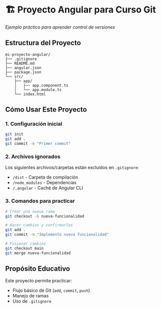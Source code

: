 # 🏗️ Proyecto Angular para Curso Git

_Ejemplo práctico para aprender control de versiones_

## Estructura del Proyecto

```
mi-proyecto-angular/
├── .gitignore
├── README.md
├── angular.json
├── package.json
└── src/
    ├── app/
    │   ├── app.component.ts
    │   └── app.module.ts
    └── index.html
```

## Cómo Usar Este Proyecto

### 1. Configuración inicial

```bash
git init
git add .
git commit -m "Primer commit"
```

### 2. Archivos ignorados

Los siguientes archivos/carpetas están excluidos en `.gitignore`:

- `/dist` - Carpeta de compilación  
- `/node_modules` - Dependencias  
- `/.angular` - Caché de Angular CLI

### 3. Comandos para practicar

```bash
# Crear una nueva rama
git checkout -b nueva-funcionalidad

# Hacer cambios y confirmarlos
git add .
git commit -m "Implemento nueva funcionalidad"

# Fusionar cambios
git checkout main
git merge nueva-funcionalidad
```

## Propósito Educativo

Este proyecto permite practicar:

- Flujo básico de Git (`add`, `commit`, `push`)
- Manejo de ramas
- Uso de `.gitignore`

